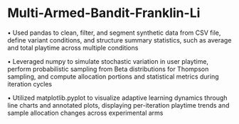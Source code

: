 # Multi-Armed-Bandit-Franklin-Li

• Used pandas to clean, filter, and segment synthetic data from CSV file, define variant conditions, and
structure summary statistics, such as average and total playtime across multiple conditions

• Leveraged numpy to simulate stochastic variation in user playtime, perform probabilistic sampling from
Beta distributions for Thompson sampling, and compute allocation portions and statistical metrics during
iteration cycles

• Utilized matplotlib.pyplot to visualize adaptive learning dynamics through line charts and annotated plots,
displaying per-iteration playtime trends and sample allocation changes across experimental arms
